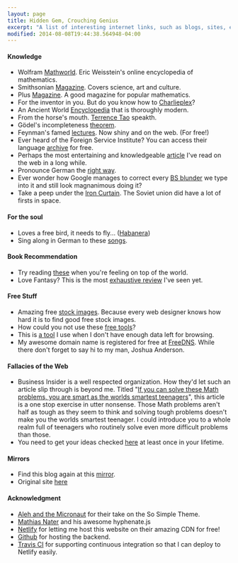 ```yaml
---
layout: page
title: Hidden Gem, Crouching Genius 
excerpt: "A list of interesting internet links, such as blogs, sites, etc that I visit frequently"
modified: 2014-08-08T19:44:38.564948-04:00
---
```


#### <i class="fa fa-university"></i> Knowledge

* Wolfram [Mathworld](http://mathworld.wolfram.com/). Eric Weisstein's online encyclopedia of mathematics.
* Smithsonian [Magazine](http://www.smithsonianmag.com/). Covers science, art and culture.
* Plus [Magazine](https://plus.maths.org/content/). A good magazine for popular mathematics.
* For the inventor in you. But do you know how to [Charlieplex](https://www.wikiwand.com/en/Charlieplexing)?
* An Ancient World [Encyclopedia](http://www.ancient.eu/) that is thoroughly modern.
* From the horse's mouth. [Terrence Tao](https://terrytao.wordpress.com/career-advice/batch-low-intensity-tasks-together/) speakth.
* Gödel's incompleteness [theorem](https://plus.maths.org/content/goumldel-and-limits-logic).
* Feynman's famed [lectures](http://feynmanlectures.caltech.edu/). Now shiny and on the web. (For free!)
* Ever heard of the Foreign Service Institute? You can access their language [archive](http://fsi-language-courses.org) for free.
* Perhaps the most entertaining and knowledgeable [article](http://eusebeia.dyndns.org/4d/vis/02-analogy) I've read on the web in a long while.
* Pronounce German the [right way](http://joycep.myweb.port.ac.uk/pronounce/).
* Ever wonder how Google manages to correct every [BS blunder](http://www.norvig.com/spell-correct.html) we type into it and still look magnanimous doing it?
* Take a peep under the [Iron Curtain](http://mentallandscape.com/V_LaunchVehicles.htm). The Soviet union did have a lot of firsts in space.

#### <i class="fa fa-paw"></i> For the soul

* Loves a free bird, it needs to fly... ([Habanera](https://www.youtube.com/watch?v=px36njyCnVM))
* Sing along in German to these [songs](http://www.fluentu.com/german/blog/learn-german-with-songs-music/).

#### Book Recommendation

* Try reading [these](http://olympiads.win.tue.nl/imo/books.html) when you're feeling on top of the world.
* Love Fantasy? This is the most [exhaustive review](http://bestfantasybooks.com/top25-fantasy-books.php) I've seen yet.

#### <i class="fa fa-unlock"></i> Free Stuff

* Amazing free [stock images](https://bootstrapbay.com/blog/free-stock-photos/). Because every web designer knows how hard it is to find good free stock images.
* How could you not use these [free tools](http://blog.ghost.org/distributed-team-tools/)?
* This is [a tool](http://www.textise.net/) I use when I don't have enough data left for browsing.
* My awesome domain name is registered for free at [FreeDNS](https://freedns.afraid.org). While there don't forget to say hi to my man, Joshua Anderson.

#### <i class="fa fa-wheelchair"></i> Fallacies of the Web

* Business Insider is a well respected organization. How they'd let such an article slip through is beyond me. Titled "[If you can solve these Math problems, you are smart as the worlds smartest teenagers](http://www.businessinsider.com/if-you-can-solve-these-math-problems-you-are-as-smart-as-the-worlds-smartest-teenagers-2013-5?op=1)", this article is a one stop exercise in utter nonsense. Those Math problems aren't half as tough as they seem to think and solving tough problems doesn't make you the worlds smartest teenager. I could introduce you to a whole realm full of teenagers who routinely solve even more difficult problems than those. 
* You need to get your ideas checked [here](http://math.ucr.edu/home/baez/crackpot.html) at least once in your lifetime.


#### Mirrors

* Find this blog again at this [mirror](http://navigator-douglas-18745.netlify.com/).
* Original site [here](https://therocketeers.cr.rs)

#### Acknowledgment

* [Aleh and the Micronaut](http://themicronaut.github.io) for their take on the So Simple Theme.
* [Mathias Nater](https://github.com/mnater) and his awesome hyphenate.js
* [Netlify](https://www.netlify.com) for letting me host this website on their amazing CDN for free!
* [Github](https://github.com) for hosting the backend.
* [Travis CI](https://travis-ci.org) for supporting continuous integration so that I can deploy to Netlify easily.


